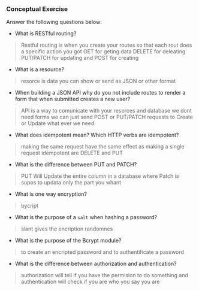 ### Conceptual Exercise

Answer the following questions below:

- What is RESTful routing?
> Restful routing is when you create your routes so that each rout does a specific action
> you got GET  for geting data DELETE for deleating PUT/PATCH for updating and POST for creating
- What is a resource?
> resorce is data you can show or send as JSON or other format
- When building a JSON API why do you not include routes to render a form that when submitted creates a new user?
> API is a way to comunicate with your resorces and database we dont need forms we can just send POST or PUT/PATCH requests
> to Create or Update what ever we need.
- What does idempotent mean? Which HTTP verbs are idempotent?
> making the same request have the same effect as making a single request
> idempotent are DELETE and PUT
- What is the difference between PUT and PATCH?
> PUT Will Update  the entire column in a database where Patch is supos to updata only the part you whant
- What is one way encryption?
> bycript
- What is the purpose of a `salt` when hashing a password?
> slant gives the encription randomnes
- What is the purpose of the Bcrypt module?
> to create an encripted password and to authentificate a password
- What is the difference between authorization and authentication?
> authorization will tell if you have the permision to do something and 
> authentication will check if you are who you say you are
